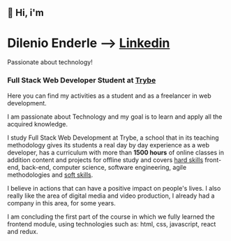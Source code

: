 ## 👋 Hi, i'm
# Dilenio Enderle --> [Linkedin](https://linkedin.com/in/dilenio)
Passionate about technology!

### Full Stack Web Developer Student at [Trybe](https://betrybe.com)
Here you can find my activities as a student and as a freelancer in web development.

I am passionate about Technology and my goal is to learn and apply all the acquired knowledge.

I study Full Stack Web Development at Trybe, a school that in its teaching methodology gives its students a real day by day experience as a web developer, has a curriculum with more than **1500 hours** of online classes in addition content and projects for offline study and covers [hard skills](https://betrybe.com) front-end, back-end, computer science, software engineering, agile methodologies and [soft skills](https://betrybe.com).

I believe in actions that can have a positive impact on people's lives.
I also really like the area of digital media and video production, I already had a company in this area, for some years.

I am concluding the first part of the course in which we fully learned the frontend module, using technologies such as: html, css, javascript, react and redux.
